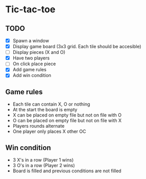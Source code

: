 # Tic-tac-toe

## TODO

- [x] Spawn a window
- [x] Display game board (3x3 grid. Each tile should be accesible)
- [ ] Display pieces (X and O)
- [x] Have two players
- [ ] On click place piece
- [x] Add game rules
- [x] Add win condition

## Game rules

- Each tile can contain X, O or nothing
- At the start the board is empty
- X can be placed on empty file but not on file with O
- O can be placed on empty file but not on file with X
- Players rounds alternate
- One player only places X other OC

## Win condition

- 3 X's in a row (Player 1 wins)
- 3 O's in a row (Player 2 wins)
- Board is filled and previous conditions are not filled
